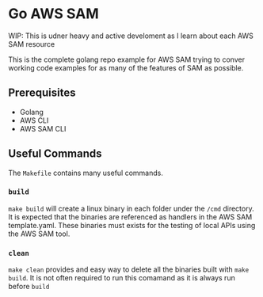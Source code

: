 # Go AWS SAM

WIP: This is udner heavy and active develoment as I learn about each AWS SAM resource

This is the complete golang repo example for AWS SAM trying to conver working code examples for as many of the features of SAM as possible.

## Prerequisites

- Golang
- AWS CLI
- AWS SAM CLI

## Useful Commands

The `Makefile` contains many useful commands.

### `build`

`make build` will create a linux binary in each folder under the `/cmd` directory. It is expected that the binaries are referenced as handlers in the AWS SAM template.yaml. These binaries must exists for the testing of local APIs using the AWS SAM tool.

### `clean`

`make clean` provides and easy way to delete all the binaries built with `make build`. It is not often required to run this comamand as it is always run before `build`
